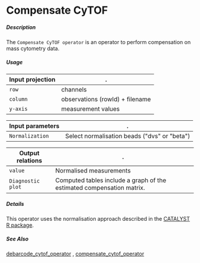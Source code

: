 # Compensate CyTOF

##### Description

The `Compensate CyTOF operator` is an operator to perform compensation on mass
cytometry data.

##### Usage

Input projection|.
---|---
`row`        | channels 
`column`           | observations (rowId) + filename
`y-axis`        | measurement values


Input parameters|.
---|---
`Normalization`| Select normalisation beads ("dvs" or "beta")

Output relations|.
---|---
`value`        | Normalised measurements
`Diagnostic plot`        | Computed tables include a graph of the estimated compensation matrix.

##### Details

This operator uses the normalisation approach described in the [CATALYST R package](https://www.bioconductor.org/packages/devel/bioc/vignettes/CATALYST/inst/doc/preprocessing.html#normalization).

##### See Also

[debarcode_cytof_operator](https://github.com/tercen/debarcode_cytof_operator)
, [compensate_cytof_operator](https://github.com/tercen/compensate_cytof_operator)
